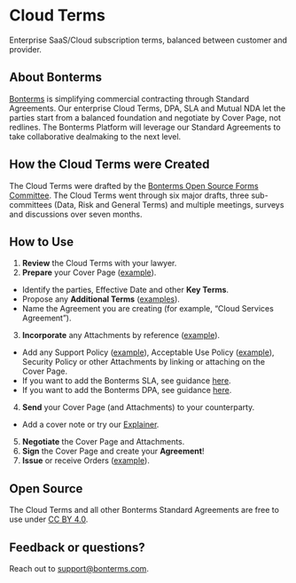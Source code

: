# Cloud Terms
Enterprise SaaS/Cloud subscription terms, balanced between customer and provider.

## About Bonterms
[Bonterms](https://bonterms.com/) is simplifying commercial contracting through Standard Agreements. Our enterprise Cloud Terms, DPA, SLA and Mutual NDA let the parties start from a balanced foundation and negotiate by Cover Page, not redlines. The Bonterms Platform will leverage our Standard Agreements to take collaborative dealmaking to the next level.

## How the Cloud Terms were Created
The Cloud Terms were drafted by the [Bonterms Open Source Forms Committee](https://bonterms.com/committee/). The Cloud Terms went through six major drafts, three sub-committees (Data, Risk and General Terms) and multiple meetings, surveys and discussions over seven months.

## How to Use
1. **Review** the Cloud Terms with your lawyer.
2. **Prepare** your Cover Page ([example](https://bonterms.com/forms/cloud-terms-cover-page-example/)).
- Identify the parties, Effective Date and other **Key Terms**.
- Propose any **Additional Terms** ([examples](https://bonterms.com/forms/additional-terms-toolkit/)).
- Name the Agreement you are creating (for example, “Cloud Services Agreement”).
3. **Incorporate** any Attachments by reference ([example](https://bonterms.com/forms/additional-terms-toolkit/#attachments)).
- Add any Support Policy ([example](https://bonterms.com/forms/support-policy-version-1-0/)), Acceptable Use Policy ([example](https://bonterms.com/forms/acceptable-use-policy-version-1-0/)), Security Policy or other Attachments by linking or attaching on the Cover Page.
- If you want to add the Bonterms SLA, see guidance [here](https://bonterms.com/how-to/#sla).
- If you want to add the Bonterms DPA, see guidance [here](https://bonterms.com/how-to/#dpa).
4. **Send** your Cover Page (and Attachments) to your counterparty.
- Add a cover note or try our [Explainer](https://bonterms.com/forms/bonterms-explainer/).
5. **Negotiate** the Cover Page and Attachments.
6. **Sign** the Cover Page and create your **Agreement**!
7. **Issue** or receive Orders ([example](https://bonterms.com/forms/order-form-example/)).

## Open Source
The Cloud Terms and all other Bonterms Standard Agreements are free to use under [CC BY 4.0](https://creativecommons.org/licenses/by/4.0/legalcode).

## Feedback or questions?
Reach out to support@bonterms.com.
